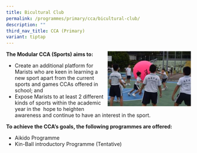 ```yaml
---
title: Bicultural Club
permalink: /programmes/primary/cca/bicultural-club/
description: ""
third_nav_title: CCA (Primary)
variant: tiptap
---
```

<img align="right" src="/images/CCA/Primary/Modular_sports.jpeg" style="width:45%">

**The Modular CCA (Sports) aims to:**&nbsp;

*   Create an additional platform for Marists who are keen in learning a new sport apart from the current sports and games CCAs offered in school; and
*   Expose Marists to at least 2 different kinds of sports within the academic year in the &nbsp;hope to heighten awareness and continue to have an interest in the sport.

**To achieve the CCA’s goals, the following programmes are offered:**&nbsp;

*   Aikido&nbsp;Programme
*   Kin-Ball introductory Programme (Tentative)
